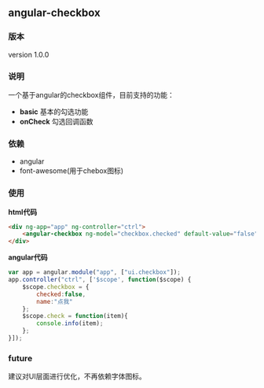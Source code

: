 ## angular-checkbox
### 版本
version 1.0.0

### 说明
一个基于angular的checkbox组件，目前支持的功能：  

- **basic** 基本的勾选功能
- **onCheck** 勾选回调函数

### 依赖
- angular
- font-awesome(用于chebox图标)  

### 使用
**html代码**
```html
<div ng-app="app" ng-controller="ctrl">
	<angular-checkbox ng-model="checkbox.checked" default-value="false" target-value="true" check-text="{{checkbox.name}}" on-check="check(checkbox)"></angular-checkbox>{{checkbox.checked}}
</div>
```
**angular代码**
```javascript
var app = angular.module("app", ["ui.checkbox"]);
app.controller("ctrl", ['$scope', function($scope) {
    $scope.checkbox = {
		checked:false,
		name:"点我"
	};
    $scope.check = function(item){
        console.info(item);
    };
}]);
```

### future
建议对UI层面进行优化，不再依赖字体图标。